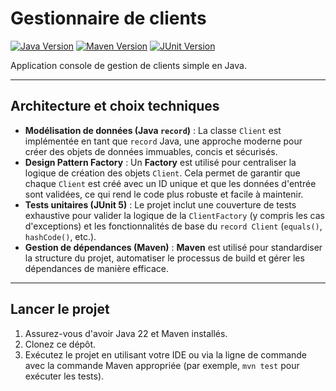 # Gestionnaire de clients
[![Java Version](https://img.shields.io/badge/Java-22.0.1+-blue.svg)](https://www.oracle.com/java/technologies/downloads/)
[![Maven Version](https://img.shields.io/badge/Maven-3.9.6+-red.svg)](https://maven.apache.org/download.cgi)
[![JUnit Version](https://img.shields.io/badge/JUnit-5.10+-green.svg)](https://junit.org/junit5/docs/current/user-guide/)

Application console de gestion de clients simple en Java.

---

## Architecture et choix techniques

* **Modélisation de données (Java `record`)** : La classe `Client` est implémentée en tant que `record` Java, une approche moderne pour créer des objets de données immuables, concis et sécurisés.
* **Design Pattern Factory** : Un **Factory** est utilisé pour centraliser la logique de création des objets `Client`. Cela permet de garantir que chaque `Client` est créé avec un ID unique et que les données d'entrée sont validées, ce qui rend le code plus robuste et facile à maintenir.
* **Tests unitaires (JUnit 5)** : Le projet inclut une couverture de tests exhaustive pour valider la logique de la `ClientFactory` (y compris les cas d'exceptions) et les fonctionnalités de base du `record Client` (`equals()`, `hashCode()`, etc.).
* **Gestion de dépendances (Maven)** : **Maven** est utilisé pour standardiser la structure du projet, automatiser le processus de build et gérer les dépendances de manière efficace.

---


## Lancer le projet
1. Assurez-vous d'avoir Java 22 et Maven installés.
2. Clonez ce dépôt.
3. Exécutez le projet en utilisant votre IDE ou via la ligne de commande avec la commande Maven appropriée (par exemple, `mvn test` pour exécuter les tests).
